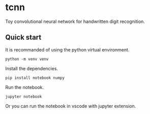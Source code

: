 # tcnn

Toy convolutional neural network for handwritten digit recognition.

## Quick start

It is recommanded of using the python virtual environment.

```
python -m venv venv
```

Install the dependencies.

```
pip install notebook numpy
```

Run the notebook.

```
jupyter notebook
```

Or you can run the notebook in vscode with jupyter extension.